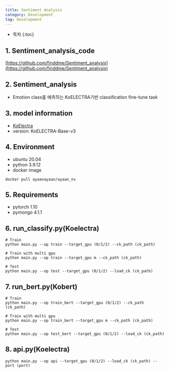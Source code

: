 ```yaml
---
title: Sentiment Analysis
category: Development
tag: Development
---
```








* 목차
{:toc}









## 1\. Sentiment_analysis_code

[https://github.com/finddme/Sentiment_analysis](https://github.com/finddme/Sentiment_analysis)

## 2\. Sentiment_analysis
- Emotion class를 예측하는 KoELECTRA기반 classification fine-tune task

## 3\. model information

- [KoElectra](https://github.com/monologg/KoELECTRA/tree/024fbdd600e653b6e4bdfc64ceec84181b5ce6c4)
- version: KoELECTRA-Base-v3

## 4\. Environment
- ubuntu 20.04
- python 3.9.12
- docker image
```
docker pull ayaanayaan/ayaan_nv
```

## 5\. Requirements
- pytorch 1.10
- pymongo 4.1.1


## 6\. run_classify.py(Koelectra)
```
# Train
python main.py --op train --target_gpu (0/1/2) --ck_path (ck_path)

# Train with multi gpu
python main.py --op train --target_gpu m --ck_path (ck_path)

# Test
python main.py --op test --target_gpu (0/1/2) --load_ck (ck_path)

```

## 7\. run_bert.py(Kobert)
```
# Train
python main.py --op train_bert --target_gpu (0/1/2) --ck_path (ck_path)

# Train with multi gpu
python main.py --op train_bert --target_gpu m --ck_path (ck_path)

# Test
python main.py --op test_bert --target_gpu (0/1/2) --load_ck (ck_path)

```

## 8\. api.py(Koelectra)
```
python main.py --op api --target_gpu (0/1/2) --load_ck (ck_path) --port (port)
```
